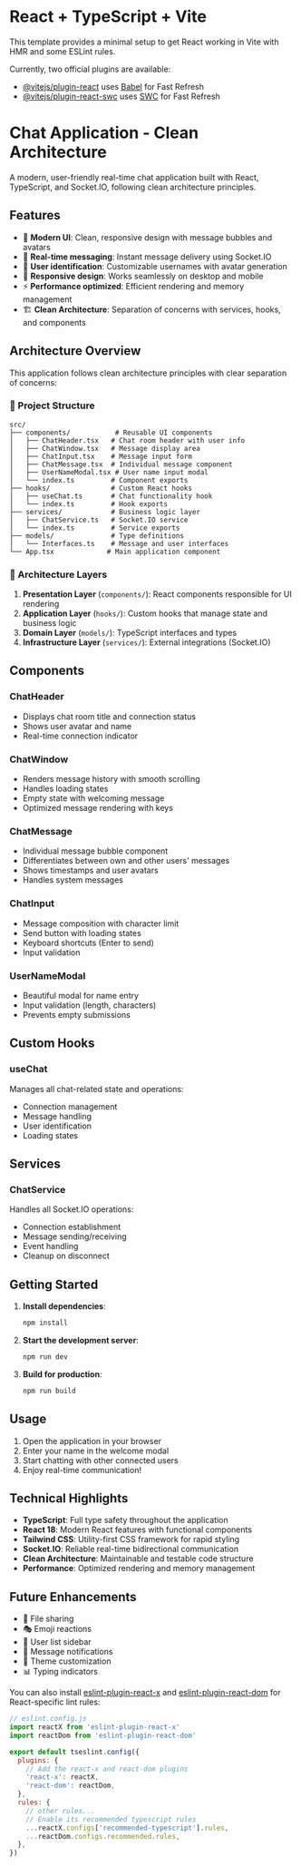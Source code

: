 # React + TypeScript + Vite

This template provides a minimal setup to get React working in Vite with HMR and some ESLint rules.

Currently, two official plugins are available:

- [@vitejs/plugin-react](https://github.com/vitejs/vite-plugin-react/blob/main/packages/plugin-react/README.md) uses [Babel](https://babeljs.io/) for Fast Refresh
- [@vitejs/plugin-react-swc](https://github.com/vitejs/vite-plugin-react-swc) uses [SWC](https://swc.rs/) for Fast Refresh

# Chat Application - Clean Architecture

A modern, user-friendly real-time chat application built with React, TypeScript, and Socket.IO, following clean architecture principles.

## Features

- 🎨 **Modern UI**: Clean, responsive design with message bubbles and avatars
- 🔄 **Real-time messaging**: Instant message delivery using Socket.IO
- 👤 **User identification**: Customizable usernames with avatar generation
- 📱 **Responsive design**: Works seamlessly on desktop and mobile
- ⚡ **Performance optimized**: Efficient rendering and memory management
- 🏗️ **Clean Architecture**: Separation of concerns with services, hooks, and components

## Architecture Overview

This application follows clean architecture principles with clear separation of concerns:

### 📁 Project Structure

```
src/
├── components/           # Reusable UI components
│   ├── ChatHeader.tsx   # Chat room header with user info
│   ├── ChatWindow.tsx   # Message display area
│   ├── ChatInput.tsx    # Message input form
│   ├── ChatMessage.tsx  # Individual message component
│   ├── UserNameModal.tsx # User name input modal
│   └── index.ts         # Component exports
├── hooks/               # Custom React hooks
│   ├── useChat.ts       # Chat functionality hook
│   └── index.ts         # Hook exports
├── services/            # Business logic layer
│   ├── ChatService.ts   # Socket.IO service
│   └── index.ts         # Service exports
├── models/              # Type definitions
│   └── Interfaces.ts    # Message and user interfaces
└── App.tsx             # Main application component
```

### 🔧 Architecture Layers

1. **Presentation Layer** (`components/`): React components responsible for UI rendering
2. **Application Layer** (`hooks/`): Custom hooks that manage state and business logic
3. **Domain Layer** (`models/`): TypeScript interfaces and types
4. **Infrastructure Layer** (`services/`): External integrations (Socket.IO)

## Components

### ChatHeader
- Displays chat room title and connection status
- Shows user avatar and name
- Real-time connection indicator

### ChatWindow
- Renders message history with smooth scrolling
- Handles loading states
- Empty state with welcoming message
- Optimized message rendering with keys

### ChatMessage
- Individual message bubble component
- Differentiates between own and other users' messages
- Shows timestamps and user avatars
- Handles system messages

### ChatInput
- Message composition with character limit
- Send button with loading states
- Keyboard shortcuts (Enter to send)
- Input validation

### UserNameModal
- Beautiful modal for name entry
- Input validation (length, characters)
- Prevents empty submissions

## Custom Hooks

### useChat
Manages all chat-related state and operations:
- Connection management
- Message handling
- User identification
- Loading states

## Services

### ChatService
Handles all Socket.IO operations:
- Connection establishment
- Message sending/receiving
- Event handling
- Cleanup on disconnect

## Getting Started

1. **Install dependencies**:
   ```bash
   npm install
   ```

2. **Start the development server**:
   ```bash
   npm run dev
   ```

3. **Build for production**:
   ```bash
   npm run build
   ```

## Usage

1. Open the application in your browser
2. Enter your name in the welcome modal
3. Start chatting with other connected users
4. Enjoy real-time communication!

## Technical Highlights

- **TypeScript**: Full type safety throughout the application
- **React 18**: Modern React features with functional components
- **Tailwind CSS**: Utility-first CSS framework for rapid styling
- **Socket.IO**: Reliable real-time bidirectional communication
- **Clean Architecture**: Maintainable and testable code structure
- **Performance**: Optimized rendering and memory management

## Future Enhancements

- 📁 File sharing
- 🎭 Emoji reactions
- 👥 User list sidebar
- 🔔 Message notifications
- 🎨 Theme customization
- 📊 Typing indicators

You can also install [eslint-plugin-react-x](https://github.com/Rel1cx/eslint-react/tree/main/packages/plugins/eslint-plugin-react-x) and [eslint-plugin-react-dom](https://github.com/Rel1cx/eslint-react/tree/main/packages/plugins/eslint-plugin-react-dom) for React-specific lint rules:

```js
// eslint.config.js
import reactX from 'eslint-plugin-react-x'
import reactDom from 'eslint-plugin-react-dom'

export default tseslint.config({
  plugins: {
    // Add the react-x and react-dom plugins
    'react-x': reactX,
    'react-dom': reactDom,
  },
  rules: {
    // other rules...
    // Enable its recommended typescript rules
    ...reactX.configs['recommended-typescript'].rules,
    ...reactDom.configs.recommended.rules,
  },
})
```
